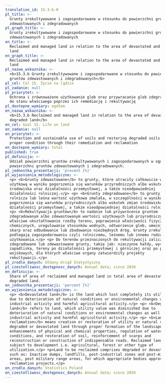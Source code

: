 ```yaml
---
translation_id: 15-3-b-0
pl_title: >-
  Grunty zrekultywowane i zagospodarowane w stosunku do powierzchni gruntów
  zdewastowanych i zdegradowanych
pl_graph_title: >-
  Grunty zrekultywowane i zagospodarowane w stosunku do powierzchni gruntów
  zdewastowanych i zdegradowanych
en_title: >-
  Reclaimed and managed land in relation to the area of devastated and degraded
  land
en_graph_title: >-
  Reclaimed and managed land in relation to the area of devastated and degraded
  land
pl_nazwa_wskaznika: >-
  <b>15.3.b Grunty zrekultywowane i zagospodarowane w stosunku do powierzchni
  gruntów zdewastowanych i zdegradowanych</b>
pl_cel: Cel 15. Życie na lądzie
pl_zadanie: null
pl_priorytet: >-
  Ochrona i zrównoważone użytkowanie gleb oraz przywracanie gleb zdegradowanych
  do stanu właściwego poprzez ich remediację i rekultywację
pl_dostepne_wymiary: ogółem
en_nazwa_wskaznika: >-
  <b>15.3.b Reclaimed and managed land in relation to the area of devastated and
  degraded land</b>
en_cel: Goal 15. Life on land
en_zadanie: null
en_priorytet: >-
  Protection and sustainable use of soils and restoring degraded soils to their
  proper condition through their remediation and reclamation
en_dostepne_wymiary: total
published: true
pl_definicja: >-
  Udział powierzchni gruntów zrekultywowanych i zagospodarowanych w ogólnej
  powierzchni gruntów zdewastowanych i zdegradowanych.
pl_jednostka_prezentacji: 'procent [%]'
pl_wyjasnienia_metodologiczne: >-
  <p> <b>Grunty zdewastowane</b> to grunty, które utraciły całkowicie wartość
  użytkową w wyniku pogorszenia się warunków przyrodniczych albo wskutek zmian
  środowiska oraz działalności przemysłowej, a także nieodpowiedniej
  działalności rolniczej.</p> <p> <b>Grunty zdegradowane</b> to grunty, których
  rolnicza lub leśna wartość użytkowa zmalała, w szczególności w wyniku
  pogorszenia się warunków przyrodniczych albo wskutek zmian środowiska oraz
  działalności przemysłowej, a także nieodpowiedniej działalności rolniczej.</p>
  <p> <b>Rekultywacja gruntów</b> to nadanie lub przywrócenie gruntom
  zdegradowanym albo zdewastowanym wartości użytkowych lub przyrodniczych przez
  właściwe ukształtowanie rzeźby terenu, poprawienie właściwości fizycznych i
  chemicznych, uregulowanie stosunków wodnych, odtworzenie gleb, umocnienie
  skarp oraz odbudowanie lub zbudowanie niezbędnych dróg. Grunty zrekultywowane
  podlegają zagospodarowaniu czyli rolniczemu, leśnemu lub innemu rodzajowi
  użytkowania.</p> <p> Do terenów przeznaczonych do rekultywacji zalicza się
  zdegradowane lub zdewastowane grunty, takie jak: nieczynne hałdy, wysypiska,
  zapadliska, tereny po działalności przemysłowej i górniczej oraz po poligonach
  wojskowych, dla których właściwe organy zatwierdziły projekty
  rekultywacji.</p>
pl_zrodlo_danych: Główny Urząd Statystyczny
pl_czestotliwosc_dostępnosc_danych: Annual data; since 2010
en_definicja: >-
  Share of area of reclaimed and managed land in total area of devastated and
  degraded land.
en_jednostka_prezentacji: 'percent [%]'
en_wyjasnienia_metodologiczne: >-
  <p> <b>Devastated land</b> is the land which lost completely its utility value
  due to deterioration of natural conditions or environmental changes as well as
  industrial activity and harmful agricultural activity.</p> <p> <b>Degraded
  land</b> refers to land, which utility value was diminished due to
  deterioration of natural conditions or environmental changes as well as
  industrial activity and harmful agricultural activity.</p> <p> <b>Land
  reclamation</b> means creation or restoration of utility or natural value for
  degraded or devastated land through proper formation of the landscape,
  enhancements of physical and chemical properties, regulation of water
  conditions, and restoration of soil, reinforcement of scarps and
  reconstruction or construction of indispensable roads. Reclaimed land is
  subject to development i.e. agricultural, forest or other type of
  utilization.</p> <p>Land to be reclaimed comprises degraded or devastated land
  such as: Inactive dumps, landfills, post-industrial zones and post-mining
  areas, post military range areas, for which appropriate bodies approved land
  reclamation projects.</p>
en_zrodlo_danych: Statistics Poland
en_czestotliwosc_dostępnosc_danych: Annual data; since 2010
---
```

